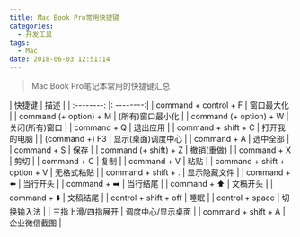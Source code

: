 ```yaml
---
title: Mac Book Pro常用快捷键
categories: 
  - 开发工具
tags:
  - Mac
date: 2018-06-03 12:51:14
---
```


> Mac Book Pro笔记本常用的快捷键汇总

<!-- more -->

| 快捷键      |   描述  |
| :--------: |: --------:|
| command + control + F  | 窗口最大化 |
| command (+ option) + M  | (所有)窗口最小化 |
| command (+ option) + W  | 关闭(所有)窗口 |
| command + Q  | 退出应用 |
| command + shift + C  | 打开我的电脑 |
| (command +) F3  | 显示(桌面)调度中心 |
| command + A  | 选中全部 |
| command + S  | 保存 |
| command (+ shift) + Z  | 撤销(重做) |
| command + X  | 剪切 |
| command + C  | 复制 |
| command + V  | 粘贴 |
| command + shift + option + V  | 无格式粘贴 |
| command + shift + .  | 显示隐藏文件 |
| command + ⬅️  | 当行开头 |
| command + ➡️  | 当行结尾 |
| command + ⬆️  | 文稿开头 |
| command + ⬇️  | 文稿结尾 |
| control + shift + off  | 睡眠 |
| control + space  | 切换输入法 |
| 三指上滑/四指展开  | 调度中心/显示桌面 |
| command + shift + A  | 企业微信截图 |
